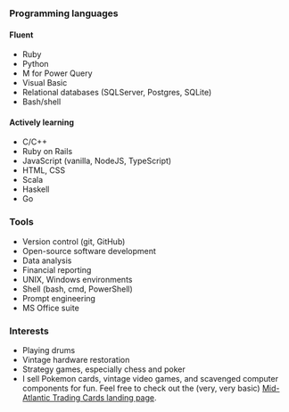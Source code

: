 ### Programming languages
 
 #### Fluent
* Ruby
* Python
* M for Power Query
* Visual Basic
* Relational databases (SQLServer, Postgres, SQLite)
* Bash/shell
 
 #### Actively learning
 * C/C++
 * Ruby on Rails
 * JavaScript (vanilla, NodeJS, TypeScript)
 * HTML, CSS
 * Scala
 * Haskell
 * Go
 
 ### Tools
 
 * Version control (git, GitHub)
 * Open-source software development
 * Data analysis
 * Financial reporting
 * UNIX, Windows environments
 * Shell (bash, cmd, PowerShell)
 * Prompt engineering
 * MS Office suite

### Interests

* Playing drums
* Vintage hardware restoration
* Strategy games, especially chess and poker
* I sell Pokemon cards, vintage video games, and scavenged computer components for fun. Feel free to check out the (very, very basic) [Mid-Atlantic Trading Cards landing page](https://matltc.com).

<!---
sean-garwood/sean-garwood is a ✨ special ✨ repository because its `README.md` (this file) appears on your GitHub profile.
You can click the Preview link to take a look at your changes.
--->

